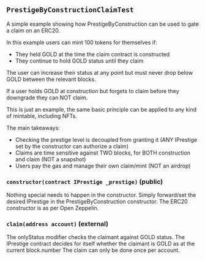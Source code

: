 ## `PrestigeByConstructionClaimTest`

A simple example showing how PrestigeByConstruction can be used to gate a claim on an ERC20.

In this example users can mint 100 tokens for themselves if:

- They held GOLD at the time the claim contract is constructed
- They continue to hold GOLD status until they claim

The user can increase their status at any point but must never drop below GOLD between the relevant blocks.

If a user holds GOLD at construction but forgets to claim before they downgrade they can NOT claim.

This is just an example, the same basic principle can be applied to any kind of mintable, including NFTs.

The main takeaways:

- Checking the prestige level is decoupled from granting it (ANY IPrestige set by the constructor can authorize a claim)
- Claims are time sensitive against TWO blocks, for BOTH construction and claim (NOT a snapshot)
- Users pay the gas and manage their own claim/mint (NOT an airdrop)




### `constructor(contract IPrestige _prestige)` (public)

Nothing special needs to happen in the constructor.
Simply forward/set the desired IPrestige in the PrestigeByConstruction constructor.
The ERC20 constructor is as per Open Zeppelin.



### `claim(address account)` (external)

The onlyStatus modifier checks the claimant against GOLD status.
The IPrestige contract decides for itself whether the claimant is GOLD as at the current block.number
The claim can only be done once per account.




